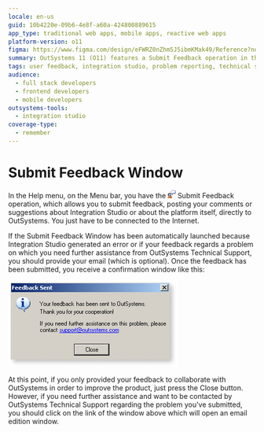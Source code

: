 ```yaml
---
locale: en-us
guid: 10b4220e-09b6-4e8f-a60a-424800889615
app_type: traditional web apps, mobile apps, reactive web apps
platform-version: o11
figma: https://www.figma.com/design/eFWRZ0nZhm5J5ibmKMak49/Reference?node-id=3090-5&t=KPNGTaQL5AdMrozR-1
summary: OutSystems 11 (O11) features a Submit Feedback operation in the Help menu, enabling users to provide comments or suggestions directly to OutSystems.
tags: user feedback, integration studio, problem reporting, technical support, online help
audience:
  - full stack developers
  - frontend developers
  - mobile developers
outsystems-tools:
  - integration studio
coverage-type:
  - remember
---
```


# Submit Feedback Window

In the Help menu, on the Menu bar, you have the ![Icon showing the Submit Feedback operation in the Help menu](images/submit-feedback-icon.png "Submit Feedback Operation") Submit Feedback operation, which allows you to submit feedback, posting your comments or suggestions about Integration Studio or about the platform itself, directly to OutSystems. You just have to be connected to the Internet.

If the Submit Feedback Window has been automatically launched because Integration Studio generated an error or if your feedback regards a problem on which you need further assistance from OutSystems Technical Support, you should provide your email (which is optional). Once the feedback has been submitted, you receive a confirmation window like this:

![Screenshot of the confirmation window after submitting feedback in Integration Studio](images/after-feedback-is.png "Feedback Confirmation Window")

At this point, if you only provided your feedback to collaborate with OutSystems in order to improve the product, just press the Close button. However, if you need further assistance and want to be contacted by OutSystems Technical Support regarding the problem you've submitted, you should click on the link of the window above which will open an email edition window.
